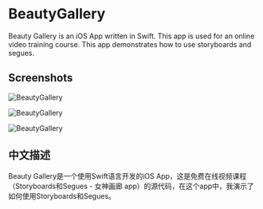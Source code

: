 BeautyGallery
=============

Beauty Gallery is an iOS App written in Swift. This app is used for an online video training course. This app demonstrates how to use storyboards and segues.

## Screenshots
![BeautyGallery](https://github.com/JakeLin/BeautyGallery/blob/master/Screenshots/1.png)

![BeautyGallery](https://github.com/JakeLin/BeautyGallery/blob/master/Screenshots/2.png)

![BeautyGallery](https://github.com/JakeLin/BeautyGallery/blob/master/Screenshots/3.png)


## 中文描述
Beauty Gallery是一个使用Swift语言开发的iOS App，这是免费在线视频课程（Storyboards和Segues  - 女神画廊 app）的源代码，在这个app中，我演示了如何使用Storyboards和Segues。
